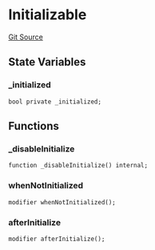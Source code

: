# Initializable
[Git Source](https://github.com/KYRDTeam/ilo-contracts/blob/0939257443ab7b868ff7f798a9104a43c7166792/src/base/Initializable.sol)


## State Variables
### _initialized

```solidity
bool private _initialized;
```


## Functions
### _disableInitialize


```solidity
function _disableInitialize() internal;
```

### whenNotInitialized


```solidity
modifier whenNotInitialized();
```

### afterInitialize


```solidity
modifier afterInitialize();
```


